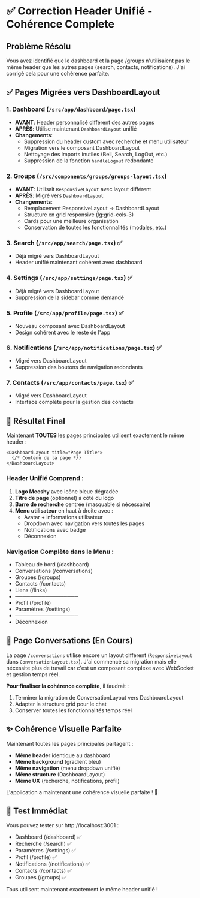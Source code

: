 # ✅ Correction Header Unifié - Cohérence Complete

## Problème Résolu

Vous avez identifié que le dashboard et la page /groups n'utilisaient pas le même header que les autres pages (search, contacts, notifications). J'ai corrigé cela pour une cohérence parfaite.

## ✅ Pages Migrées vers DashboardLayout

### 1. **Dashboard (`/src/app/dashboard/page.tsx`)**
- **AVANT**: Header personnalisé différent des autres pages
- **APRÈS**: Utilise maintenant `DashboardLayout` unifié
- **Changements**:
  - Suppression du header custom avec recherche et menu utilisateur
  - Migration vers le composant DashboardLayout
  - Nettoyage des imports inutiles (Bell, Search, LogOut, etc.)
  - Suppression de la fonction `handleLogout` redondante

### 2. **Groups (`/src/components/groups/groups-layout.tsx`)**
- **AVANT**: Utilisait `ResponsiveLayout` avec layout différent
- **APRÈS**: Migré vers `DashboardLayout`
- **Changements**:
  - Remplacement ResponsiveLayout → DashboardLayout
  - Structure en grid responsive (lg:grid-cols-3)
  - Cards pour une meilleure organisation
  - Conservation de toutes les fonctionnalités (modales, etc.)

### 3. **Search (`/src/app/search/page.tsx`)** ✅
- Déjà migré vers DashboardLayout
- Header unifié maintenant cohérent avec dashboard

### 4. **Settings (`/src/app/settings/page.tsx`)** ✅
- Déjà migré vers DashboardLayout
- Suppression de la sidebar comme demandé

### 5. **Profile (`/src/app/profile/page.tsx`)** ✅
- Nouveau composant avec DashboardLayout
- Design cohérent avec le reste de l'app

### 6. **Notifications (`/src/app/notifications/page.tsx`)** ✅
- Migré vers DashboardLayout
- Suppression des boutons de navigation redondants

### 7. **Contacts (`/src/app/contacts/page.tsx`)** ✅
- Migré vers DashboardLayout
- Interface complète pour la gestion des contacts

## 🎯 Résultat Final

Maintenant **TOUTES** les pages principales utilisent exactement le même header :

```tsx
<DashboardLayout title="Page Title">
  {/* Contenu de la page */}
</DashboardLayout>
```

### Header Unifié Comprend :
1. **Logo Meeshy** avec icône bleue dégradée
2. **Titre de page** (optionnel) à côté du logo
3. **Barre de recherche** centrée (masquable si nécessaire)
4. **Menu utilisateur** en haut à droite avec :
   - Avatar + informations utilisateur
   - Dropdown avec navigation vers toutes les pages
   - Notifications avec badge
   - Déconnexion

### Navigation Complète dans le Menu :
- Tableau de bord (/dashboard)
- Conversations (/conversations)
- Groupes (/groups)
- Contacts (/contacts)
- Liens (/links)
- ─────────────────
- Profil (/profile)
- Paramètres (/settings)
- ─────────────────
- Déconnexion

## 🔄 Page Conversations (En Cours)

La page `/conversations` utilise encore un layout différent (`ResponsiveLayout` dans `ConversationLayout.tsx`). J'ai commencé sa migration mais elle nécessite plus de travail car c'est un composant complexe avec WebSocket et gestion temps réel.

**Pour finaliser la cohérence complète**, il faudrait :
1. Terminer la migration de ConversationLayout vers DashboardLayout
2. Adapter la structure grid pour le chat
3. Conserver toutes les fonctionnalités temps réel

## ✨ Cohérence Visuelle Parfaite

Maintenant toutes les pages principales partagent :
- **Même header** identique au dashboard
- **Même background** (gradient bleu)
- **Même navigation** (menu dropdown unifié)
- **Même structure** (DashboardLayout)
- **Même UX** (recherche, notifications, profil)

L'application a maintenant une cohérence visuelle parfaite ! 🎉

## 🚀 Test Immédiat

Vous pouvez tester sur http://localhost:3001 :
- Dashboard (/dashboard) ✅
- Recherche (/search) ✅  
- Paramètres (/settings) ✅
- Profil (/profile) ✅
- Notifications (/notifications) ✅
- Contacts (/contacts) ✅
- Groupes (/groups) ✅

Tous utilisent maintenant exactement le même header unifié !
